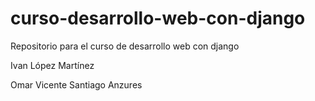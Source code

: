 # curso-desarrollo-web-con-django
Repositorio para el curso de desarrollo web con django

Ivan López Martínez

Omar Vicente Santiago Anzures
